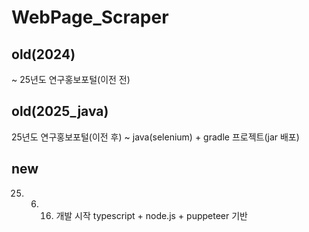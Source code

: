 # WebPage_Scraper

## old(2024)
~ 25년도 연구홍보포털(이전 전)

## old(2025_java)
25년도 연구홍보포털(이전 후) ~ 
java(selenium) + gradle 프로젝트(jar 배포)

## new
25. 06. 16. 개발 시작
typescript + node.js + puppeteer 기반